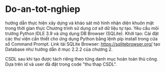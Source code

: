 # Do-an-tot-nghiep
hướng dẫn thực hiện xây dựng và khảo sát mô hình nhận diện khuôn mặt trong thời gian thực
Chương trình sử dụng cơ sở dữ liệu tự tạo. Yêu cầu môi trường Python IDLE 3.9 và ứng dụng DB Browser (SQLite).
Khởi tạo:
Cài đặt các thư viện cần thiết cho ứng dụng Python bằng lệnh pip install trong cửa sổ Command Prompt.
Link tải SQLite Browser: https://sqlitebrowser.org/ tạo Database như hướng dẫn ở mục 2.2.2 của chương 2.


CSDL sau khi tạo được tách riêng theo từng danh mục hoàn toàn thủ công. Dựa trên id và user đã đặt trong code "thu thap CSDL".

